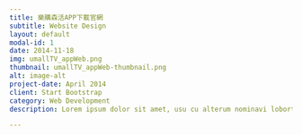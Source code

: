 ```yaml
---
title: 樂購森活APP下載官網
subtitle: Website Design
layout: default
modal-id: 1
date: 2014-11-18
img: umallTV_appWeb.png
thumbnail: umallTV_appWeb-thumbnail.png
alt: image-alt
project-date: April 2014
client: Start Bootstrap
category: Web Development
description: Lorem ipsum dolor sit amet, usu cu alterum nominavi lobortis. At duo novum diceret. Tantas apeirian vix et, usu sanctus postulant inciderint ut, populo diceret necessitatibus in vim. Cu eum dicam feugiat noluisse.

---
```

